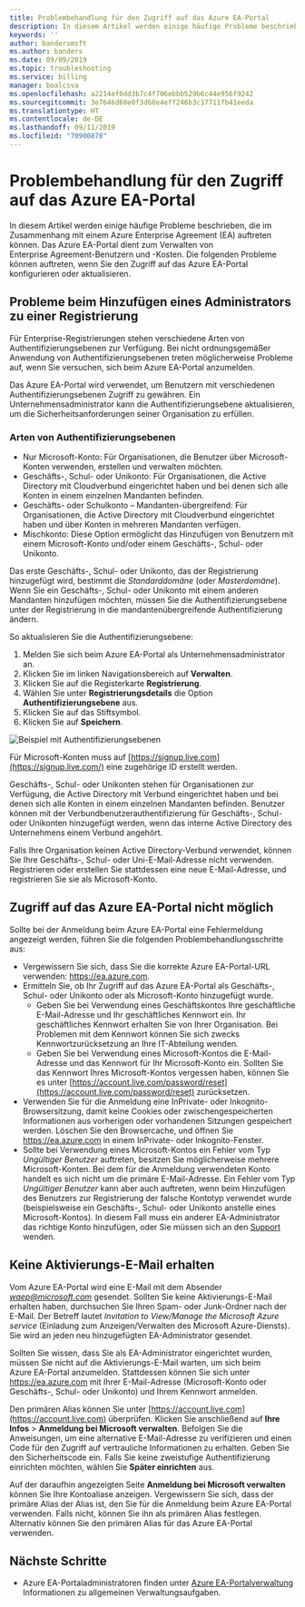 ```yaml
---
title: Problembehandlung für den Zugriff auf das Azure EA-Portal
description: In diesem Artikel werden einige häufige Probleme beschrieben, die im Zusammenhang mit einem Azure Enterprise Agreement (EA) im Azure EA-Portal auftreten können.
keywords: ''
author: bandersmsft
ms.author: banders
ms.date: 09/09/2019
ms.topic: troubleshooting
ms.service: billing
manager: boalcsva
ms.openlocfilehash: a2214ef0dd3b7c4f706ebbb529b6c44e956f9242
ms.sourcegitcommit: 3e7646d60e0f3d68e4eff246b3c17711fb41eeda
ms.translationtype: HT
ms.contentlocale: de-DE
ms.lasthandoff: 09/11/2019
ms.locfileid: "70900878"
---
```

# <a name="troubleshoot-azure-ea-portal-access"></a>Problembehandlung für den Zugriff auf das Azure EA-Portal

In diesem Artikel werden einige häufige Probleme beschrieben, die im Zusammenhang mit einem Azure Enterprise Agreement (EA) auftreten können. Das Azure EA-Portal dient zum Verwalten von Enterprise Agreement-Benutzern und -Kosten. Die folgenden Probleme können auftreten, wenn Sie den Zugriff auf das Azure EA-Portal konfigurieren oder aktualisieren.

## <a name="issues-adding-an-admin-to-an-enrollment"></a>Probleme beim Hinzufügen eines Administrators zu einer Registrierung

Für Enterprise-Registrierungen stehen verschiedene Arten von Authentifizierungsebenen zur Verfügung. Bei nicht ordnungsgemäßer Anwendung von Authentifizierungsebenen treten möglicherweise Probleme auf, wenn Sie versuchen, sich beim Azure EA-Portal anzumelden.

Das Azure EA-Portal wird verwendet, um Benutzern mit verschiedenen Authentifizierungsebenen Zugriff zu gewähren. Ein Unternehmensadministrator kann die Authentifizierungsebene aktualisieren, um die Sicherheitsanforderungen seiner Organisation zu erfüllen.

### <a name="authentication-level-types"></a>Arten von Authentifizierungsebenen

- Nur Microsoft-Konto: Für Organisationen, die Benutzer über Microsoft-Konten verwenden, erstellen und verwalten möchten.
- Geschäfts-, Schul- oder Unikonto: Für Organisationen, die Active Directory mit Cloudverbund eingerichtet haben und bei denen sich alle Konten in einem einzelnen Mandanten befinden.
- Geschäfts- oder Schulkonto – Mandanten-übergreifend: Für Organisationen, die Active Directory mit Cloudverbund eingerichtet haben und über Konten in mehreren Mandanten verfügen.
- Mischkonto: Diese Option ermöglicht das Hinzufügen von Benutzern mit einem Microsoft-Konto und/oder einem Geschäfts-, Schul- oder Unikonto.

Das erste Geschäfts-, Schul- oder Unikonto, das der Registrierung hinzugefügt wird, bestimmt die _Standarddomäne_ (oder _Masterdomäne_). Wenn Sie ein Geschäfts-, Schul- oder Unikonto mit einem anderen Mandanten hinzufügen möchten, müssen Sie die Authentifizierungsebene unter der Registrierung in die mandantenübergreifende Authentifizierung ändern.

So aktualisieren Sie die Authentifizierungsebene:

1. Melden Sie sich beim Azure EA-Portal als Unternehmensadministrator an.
2. Klicken Sie im linken Navigationsbereich auf **Verwalten**.
3. Klicken Sie auf die Registerkarte **Registrierung**.
4. Wählen Sie unter **Registrierungsdetails** die Option **Authentifizierungsebene** aus.
5. Klicken Sie auf das Stiftsymbol.
6. Klicken Sie auf **Speichern**.

![Beispiel mit Authentifizierungsebenen ](./media/billing-ea-portal-troubleshoot/create-ea-authentication-level-types.png)

Für Microsoft-Konten muss auf [https://signup.live.com](https://signup.live.com/) eine zugehörige ID erstellt werden.

Geschäfts-, Schul- oder Unikonten stehen für Organisationen zur Verfügung, die Active Directory mit Verbund eingerichtet haben und bei denen sich alle Konten in einem einzelnen Mandanten befinden. Benutzer können mit der Verbundbenutzerauthentifizierung für Geschäfts-, Schul- oder Unikonten hinzugefügt werden, wenn das interne Active Directory des Unternehmens einem Verbund angehört.

Falls Ihre Organisation keinen Active Directory-Verbund verwendet, können Sie Ihre Geschäfts-, Schul- oder Uni-E-Mail-Adresse nicht verwenden. Registrieren oder erstellen Sie stattdessen eine neue E-Mail-Adresse, und registrieren Sie sie als Microsoft-Konto.

## <a name="unable-to-access-the-azure-ea-portal"></a>Zugriff auf das Azure EA-Portal nicht möglich

Sollte bei der Anmeldung beim Azure EA-Portal eine Fehlermeldung angezeigt werden, führen Sie die folgenden Problembehandlungsschritte aus:

- Vergewissern Sie sich, dass Sie die korrekte Azure EA-Portal-URL verwenden: https://ea.azure.com.
- Ermitteln Sie, ob Ihr Zugriff auf das Azure EA-Portal als Geschäfts-, Schul- oder Unikonto oder als Microsoft-Konto hinzugefügt wurde.
  - Geben Sie bei Verwendung eines Geschäftskontos Ihre geschäftliche E-Mail-Adresse und Ihr geschäftliches Kennwort ein. Ihr geschäftliches Kennwort erhalten Sie von Ihrer Organisation. Bei Problemen mit dem Kennwort können Sie sich zwecks Kennwortzurücksetzung an Ihre IT-Abteilung wenden.
  - Geben Sie bei Verwendung eines Microsoft-Kontos die E-Mail-Adresse und das Kennwort für Ihr Microsoft-Konto ein. Sollten Sie das Kennwort Ihres Microsoft-Kontos vergessen haben, können Sie es unter [https://account.live.com/password/reset](https://account.live.com/password/reset) zurücksetzen.
- Verwenden Sie für die Anmeldung eine InPrivate- oder Inkognito-Browsersitzung, damit keine Cookies oder zwischengespeicherten Informationen aus vorherigen oder vorhandenen Sitzungen gespeichert werden. Löschen Sie den Browsercache, und öffnen Sie https://ea.azure.com in einem InPrivate- oder Inkognito-Fenster.
- Sollte bei Verwendung eines Microsoft-Kontos ein Fehler vom Typ _Ungültiger Benutzer_ auftreten, besitzen Sie möglicherweise mehrere Microsoft-Konten. Bei dem für die Anmeldung verwendeten Konto handelt es sich nicht um die primäre E-Mail-Adresse.
Ein Fehler vom Typ _Ungültiger Benutzer_ kann aber auch auftreten, wenn beim Hinzufügen des Benutzers zur Registrierung der falsche Kontotyp verwendet wurde (beispielsweise ein Geschäfts-, Schul- oder Unikonto anstelle eines Microsoft-Kontos). In diesem Fall muss ein anderer EA-Administrator das richtige Konto hinzufügen, oder Sie müssen sich an den [Support](https://support.microsoft.com/supportforbusiness/productselection?sapId=cf791efa-485b-95a3-6fad-3daf9cd4027c) wenden.

## <a name="no-activation-email-received"></a>Keine Aktivierungs-E-Mail erhalten

Vom Azure EA-Portal wird eine E-Mail mit dem Absender *waep@microsoft.com* gesendet. Sollten Sie keine Aktivierungs-E-Mail erhalten haben, durchsuchen Sie Ihren Spam- oder Junk-Ordner nach der E-Mail. Der Betreff lautet _Invitation to View/Manage the Microsoft Azure service_ (Einladung zum Anzeigen/Verwalten des Microsoft Azure-Diensts). Sie wird an jeden neu hinzugefügten EA-Administrator gesendet.

Sollten Sie wissen, dass Sie als EA-Administrator eingerichtet wurden, müssen Sie nicht auf die Aktivierungs-E-Mail warten, um sich beim Azure EA-Portal anzumelden. Stattdessen können Sie sich unter https://ea.azure.com mit Ihrer E-Mail-Adresse (Microsoft-Konto oder Geschäfts-, Schul- oder Unikonto) und Ihrem Kennwort anmelden.

Den primären Alias können Sie unter [https://account.live.com](https://account.live.com) überprüfen. Klicken Sie anschließend auf **Ihre Infos** > **Anmeldung bei Microsoft verwalten**. Befolgen Sie die Anweisungen, um eine alternative E-Mail-Adresse zu verifizieren und einen Code für den Zugriff auf vertrauliche Informationen zu erhalten. Geben Sie den Sicherheitscode ein. Falls Sie keine zweistufige Authentifizierung einrichten möchten, wählen Sie **Später einrichten** aus.

Auf der daraufhin angezeigten Seite **Anmeldung bei Microsoft verwalten** können Sie Ihre Kontoaliase anzeigen. Vergewissern Sie sich, dass der primäre Alias der Alias ist, den Sie für die Anmeldung beim Azure EA-Portal verwenden. Falls nicht, können Sie ihn als primären Alias festlegen. Alternativ können Sie den primären Alias für das Azure EA-Portal verwenden.

## <a name="next-steps"></a>Nächste Schritte

- Azure EA-Portaladministratoren finden unter [Azure EA-Portalverwaltung](billing-ea-portal-administration.md) Informationen zu allgemeinen Verwaltungsaufgaben.

